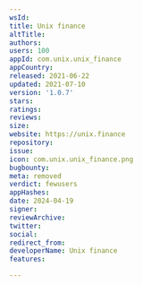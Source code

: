 ```yaml
---
wsId: 
title: Unix finance
altTitle: 
authors: 
users: 100
appId: com.unix.unix_finance
appCountry: 
released: 2021-06-22
updated: 2021-07-10
version: '1.0.7'
stars: 
ratings: 
reviews: 
size: 
website: https://unix.finance
repository: 
issue: 
icon: com.unix.unix_finance.png
bugbounty: 
meta: removed
verdict: fewusers
appHashes: 
date: 2024-04-19
signer: 
reviewArchive: 
twitter: 
social: 
redirect_from: 
developerName: Unix finance
features: 

---
```


